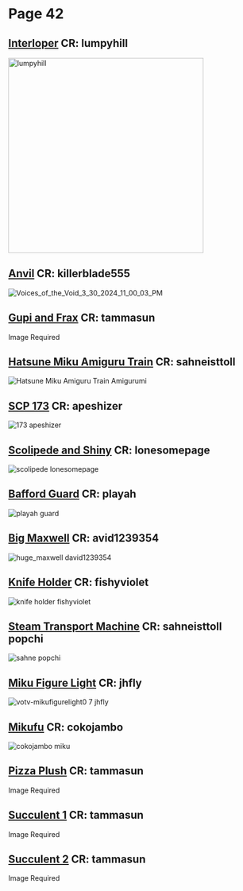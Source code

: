 # Page 42
## [Interloper](https://github.com/madrod228/voicesoftheprinter/raw/main/The%20Archive/Page%20042/1u.rar) CR: lumpyhill
<img width="393" alt="lumpyhill" src="https://github.com/madrod228/voicesoftheprinter/assets/9602000/b4d1834f-80c3-48b6-b28b-8f2131b985ab">

## [Anvil](https://github.com/madrod228/voicesoftheprinter/raw/main/The%20Archive/Page%20042/Anvil.rar) CR: killerblade555
![Voices_of_the_Void_3_30_2024_11_00_03_PM](https://github.com/madrod228/voicesoftheprinter/assets/9602000/c30346c7-d3cf-42a9-b236-4bde0d34c526)
## [Gupi and Frax](https://github.com/madrod228/voicesoftheprinter/raw/main/The%20Archive/Page%20042/Gupi%20and%20Frax.rar) CR: tammasun
Image Required 
## [Hatsune Miku Amiguru Train](https://github.com/madrod228/voicesoftheprinter/raw/main/The%20Archive/Page%20042/Hatsune_Miku_Amiguru_Train.7z) CR: sahneisttoll
![Hatsune Miku Amiguru Train Amigurumi](https://github.com/madrod228/voicesoftheprinter/assets/9602000/85da3543-2429-4f3e-bed9-af0133c99806)
## [SCP 173](https://github.com/madrod228/voicesoftheprinter/raw/main/The%20Archive/Page%20042/SCP173.rar) CR: apeshizer
![173 apeshizer](https://github.com/madrod228/voicesoftheprinter/assets/9602000/892e30ba-b666-458d-9559-98a7e94dbf61)
## [Scolipede and Shiny](https://github.com/madrod228/voicesoftheprinter/raw/main/The%20Archive/Page%20042/Scolipede.rar) CR: lonesomepage
![scolipede lonesomepage](https://github.com/madrod228/voicesoftheprinter/assets/9602000/55dfcdee-26b6-4662-96e6-270ced88cd98)
## [Bafford Guard](https://github.com/madrod228/voicesoftheprinter/raw/main/The%20Archive/Page%20042/bafford_guard.rar) CR: playah
![playah guard](https://github.com/madrod228/voicesoftheprinter/assets/9602000/ae9e64a1-420d-4c03-ae4d-1873f9657de1)
## [Big Maxwell](https://github.com/madrod228/voicesoftheprinter/raw/main/The%20Archive/Page%20042/big_maxwell.rar) CR: avid1239354
![huge_maxwell  david1239354](https://github.com/madrod228/voicesoftheprinter/assets/9602000/d1c530f6-af13-46ab-ba1e-2caee65eb2c2)
## [Knife Holder](https://github.com/madrod228/voicesoftheprinter/raw/main/The%20Archive/Page%20042/knife.rar) CR: fishyviolet
![knife holder fishyviolet](https://github.com/madrod228/voicesoftheprinter/assets/9602000/6a98a915-8c36-4a15-adbf-d7393cae5282)
## [Steam Transport Machine](https://github.com/madrod228/voicesoftheprinter/raw/main/The%20Archive/Page%20042/limbus_company_steam_transport_machine.7z) CR: sahneisttoll popchi
![sahne popchi](https://github.com/madrod228/voicesoftheprinter/assets/9602000/b98b3217-97d1-4d99-acf9-9f5b455adef9)
## [Miku Figure Light](https://github.com/madrod228/voicesoftheprinter/raw/main/The%20Archive/Page%20042/miku_figure_light.rar) CR:  jhfly
![votv-mikufigurelight0 7  jhfly](https://github.com/madrod228/voicesoftheprinter/assets/9602000/0a846d95-d0fc-4464-906e-676896d5db87)
## [Mikufu](https://github.com/madrod228/voicesoftheprinter/raw/main/The%20Archive/Page%20042/mikufu.rar) CR: cokojambo
![cokojambo miku](https://github.com/madrod228/voicesoftheprinter/assets/9602000/e2828869-a57c-4955-8f74-1e257837a074)
## [Pizza Plush](https://github.com/madrod228/voicesoftheprinter/raw/main/The%20Archive/Page%20042/pizza_plush.rar) CR: tammasun
Image Required
## [Succulent 1](https://github.com/madrod228/voicesoftheprinter/raw/main/The%20Archive/Page%20042/succulent_1.rar) CR: tammasun
Image Required
## [Succulent 2](https://github.com/madrod228/voicesoftheprinter/raw/main/The%20Archive/Page%20042/succulent_2.rar) CR: tammasun
Image Required
